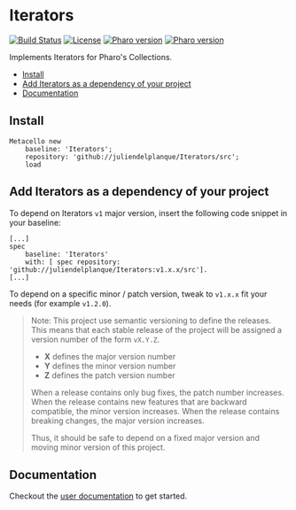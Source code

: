 # Iterators
[![Build Status](https://travis-ci.com/juliendelplanque/Iterators.svg?branch=master)](https://travis-ci.com/juliendelplanque/Iterators)
[![License](https://img.shields.io/badge/license-MIT-blue.svg)](LICENSE)
[![Pharo version](https://img.shields.io/badge/Pharo-7.0-%23aac9ff.svg)](https://pharo.org/download)
[![Pharo version](https://img.shields.io/badge/Pharo-8.0-%23aac9ff.svg)](https://pharo.org/download)

Implements Iterators for Pharo's Collections.

- [Install](#install)
- [Add Iterators as a dependency of your project](#add-iterators-as-a-dependency-of-your-project)
- [Documentation](#documentation)

## Install
```Smalltalk
Metacello new
	baseline: 'Iterators';
	repository: 'github://juliendelplanque/Iterators/src';
	load
```

## Add Iterators as a dependency of your project
To depend on Iterators `v1` major version, insert the following code snippet in your baseline:

```Smalltalk
[...]
spec
	baseline: 'Iterators'
	with: [ spec repository: 'github://juliendelplanque/Iterators:v1.x.x/src'].
[...]
```

To depend on a specific minor / patch version, tweak to `v1.x.x` fit your needs (for example `v1.2.0`).

> Note: This project use semantic versioning to define the releases. This means that each stable release of the project will be assigned a version number of the form `vX.Y.Z`. 
> 
> - **X** defines the major version number
> - **Y** defines the minor version number 
> - **Z** defines the patch version number
>
> When a release contains only bug fixes, the patch number increases. When the release contains new features that are backward compatible, the minor version increases. When the release contains breaking changes, the major version increases. 
>
> Thus, it should be safe to depend on a fixed major version and moving minor version of this project.

## Documentation

Checkout the [user documentation](documentation/UserGuide.md) to get started.
